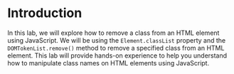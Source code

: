 # Introduction

In this lab, we will explore how to remove a class from an HTML element using JavaScript. We will be using the `Element.classList` property and the `DOMTokenList.remove()` method to remove a specified class from an HTML element. This lab will provide hands-on experience to help you understand how to manipulate class names on HTML elements using JavaScript.
